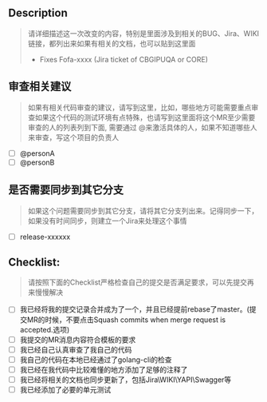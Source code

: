 ## Description

> 请详细描述这一次改变的内容，特别是里面涉及到相关的BUG、Jira、WIKI链接，都列出来如果有相关的文档，也可以贴到这里面
>
> - Fixes Fofa-xxxx (Jira ticket of CBGIPUQA or CORE)

## 审查相关建议

> 如果有相关代码审查的建议，请写到这里，比如，哪些地方可能需要重点审查如果这个代码的测试环境有点特殊，也请写到这里面将这个MR至少需要审查的人的列表列到下面, 需要通过 @来激活具体的人，如果不知道哪些人来审查，写这个项目的负责人

- [ ] @personA
- [ ] @personB

## 是否需要同步到其它分支

> 如果这个问题需要同步到其它分支，请将其它分支列出来。记得同步一下，如果没有时间同步，则建立一个Jira来处理这个事情

- [ ] release-xxxxxx

## Checklist:

> 请按照下面的Checklist严格检查自己的提交是否满足要求，可以先提交再来慢慢解决

- [ ] 我已经将我的提交记录合并成为了一个，并且已经提前rebase了master。(提交MR的时候，不要点击Squash commits when merge request is accepted.选项)
- [ ] 我提交的MR消息内容符合模板的要求
- [ ] 我已经自己认真审查了我自己的代码
- [ ] 我自己的代码在本地已经通过了golang-cli的检查
- [ ] 我已经在我代码中比较难懂的地方添加了足够的注释了
- [ ] 我已经将相关的文档也同步更新了，包括Jira\WIKI\YAPI\Swagger等
- [ ] 我已经添加了必要的单元测试

